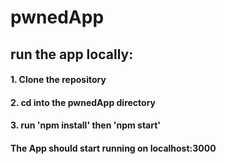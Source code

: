 # pwnedApp

## run the app locally:

#### 1. Clone the repository
#### 2. cd into the pwnedApp directory
#### 3. run 'npm install' then 'npm start'
#### The App should start running on localhost:3000